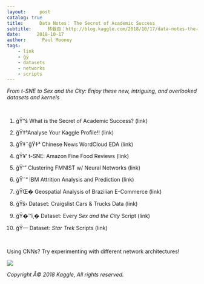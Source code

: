 ```yaml
---
layout:     post
catalog: true
title:      Data Notes： The Secret of Academic Success
subtitle:      转载自：http://blog.kaggle.com/2018/10/17/data-notes-the-secret-of-academic-success/
date:      2018-10-17
author:      Paul Mooney
tags:
    - link
    - ğÿ
    - datasets
    - networks
    - scripts
---
```


*From t-SNE to Sex and the City: Enjoy these new, intriguing, and overlooked datasets and kernels*

 

1. ğŸ“š What is the Secret of Academic Success? (link)

2. ğŸ‡°Analyse Your Kaggle Profile!! (link)

3. ğŸ‡¨ğŸ‡³ Chinese News WordCloud EDA (link)

4. ğŸ¥’ t-SNE: Amazon Fine Food Reviews (link)

5. ğŸ‘” Clustering FMNIST w/ Neural Networks (link)

6. ğŸ˜“ IBM Attrition Analysis and Prediction (link)

7. ğŸŒ� Geospatial Analysis of Brazilian E-Commerce (link)

8. ğŸš› Dataset: Craigslist Cars & Trucks Data (link)

9. ğŸ�™ï¸� Dataset: Every *Sex and the City* Script (link)

10. ğŸ–– Dataset: *Star Trek* Scripts (link)

 





Using CNNs? Try experimenting with different network architectures!

![](http://s5047.pcdn.co/wp-content/uploads/2018/10/network_architecture_figure.png)



*Copyright Â© 2018 Kaggle, All rights reserved.*
